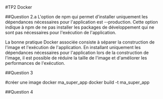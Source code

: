 #TP2 Docker

##Question 2.a
L'option de npm qui permet d'installer uniquement les dépendances nécessaires pour
l'application est --production. Cette option indique à npm de ne pas installer les
packages de développement qui ne sont pas nécessaires pour l'exécution de l'application.


La bonne pratique Docker associée consiste à séparer la construction de l'image et l'exécution
de l'application. En installant uniquement les dépendances nécessaires pour l'application lors
de la construction de l'image, il est possible de réduire la taille de l'image et d'améliorer les
performances de l'exécution.

##Question 3

#créer une image docker ma_super_app
docker build -t ma_super_app

##Question 4 

